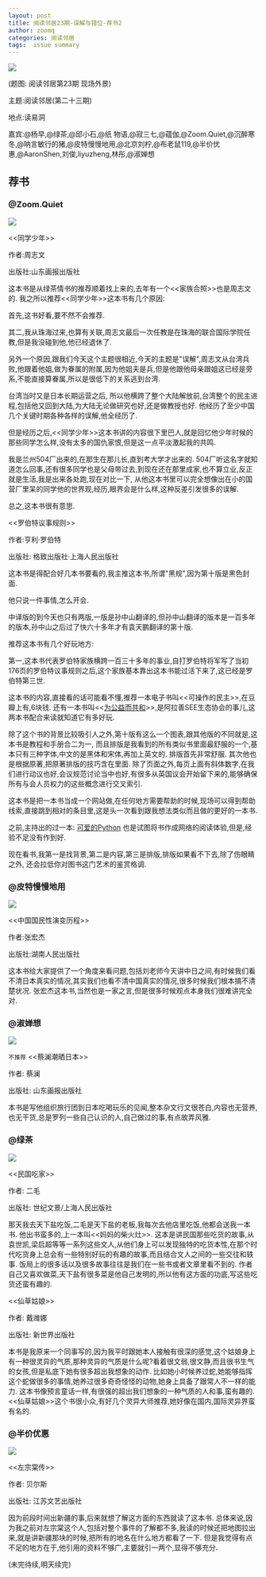 ```yaml
---
layout: post
title: 阅读邻居23期-误解与错位-荐书2
author: zoomq
categories: 阅读邻居
tags:  issue summary
---
```


![](http://mmbiz.qpic.cn/mmbiz/jsFJEErL30hFkVZRXewAYs5DHMGiacAfnz6CRzMCPOBBcoPafAUiaEnFj2dJPrqoVC5d6eoOIG0zRjX635pGXdCA/0)

(题图: 阅读邻居第23期 现场外景)


主题:阅读邻居(第二十三期)

地点:读易洞

嘉宾:@杨早,@绿茶,@邱小石,@纸  物语,@寂三七,@蕴伽,@Zoom.Quiet,@沉醉寒冬,@呐言敏行的猪,@皮特慢慢地用,@北京刘柠,@布老鼠119,@半价优惠,@AaronShen,刘俊,liyuzheng,林彤,@淑婵想

<!--more-->
## 荐书


### @Zoom.Quiet
![](http://tp2.sinaimg.cn/1400936805/180/1290048174/1)


<<同学少年>>

作者:周志文

出版社:山东画报出版社

这本书是从绿茶情书的推荐顺着找上来的,去年有一个<<家族合照>>也是周志文的. 
我之所以推荐<<同学少年>>这本书有几个原因:

首先,这书好看,要不然不会推荐. 

其二,我从珠海过来,也算有关联,周志文最后一次任教是在珠海的联合国际学院任教,但是我没碰到他,他已经退休了. 

另外一个原因,跟我们今天这个主题很相近,今天的主题是"误解",周志文从台湾兵败,他跟着他姐,做为眷属的附属,因为他姐夫是兵,但是他跟他母亲跟姐这已经是旁系,不能直接算眷属,所以是很低下的关系逃到台湾. 

台湾当时又是日本长期运营之后,
所以他横跨了整个大陆解放前,台湾整个的民主进程,包括他又回到大陆,为大陆无论做研究也好,还是做教授也好. 
他经历了至少中国几个关键时期各种各样的误解,他全经历了. 

但是经历之后,<<同学少年>>这本书讲的内容很下里巴人,就是回忆他少年时候的那些同学怎么样,没有太多的国仇家恨,但是这一点平淡激起我的共鸣. 

我是兰州504厂出来的,在那生在那儿长,直到考大学才出来的. 
504厂听这名字就知道怎么回事,还有很多同学也是父母带过去,到现在还在那里成家,也不算立业,反正就是生活,我是出来各处跑,现在对比一下,
从他这本书里可以完全想像出在小的国营厂里呆的同学他的世界观,经历,眼界会是什么样,这种反差引发很多的误解. 

总之,这本书很有意思. 

 

<<罗伯特议事规则>>

作者:亨利·罗伯特

出版社: 格致出版社·上海人民出版社

这本书是得配合好几本书要看的,我主推这本书,所谓"黑规",因为第十版是黑色封面. 

他只说一件事情,怎么开会. 

中译版的到今天也只有两版,一版是孙中山翻译的,但孙中山翻译的版本是一百多年的版本,孙中山之后过了快六十多年才有袁天鹏翻译的第十版. 

推荐这本书有几个好玩地方:

第一,这本书代表罗伯特家族横跨一百三十多年的事业,自打罗伯特将军写了当初176页的罗伯特议事规则之后,这个家族基本靠出这本书能过活下来了,这已经是罗伯特第三世. 

这本书的内容,直接看的话可能看不懂,推荐一本电子书叫<<可操作的民主>>,在豆瓣上有,6块钱. 
还有一本书叫<<[为公益而共和](http://book.douban.com/subject/10768965/)>>,是阿拉善SEE生态协会的事儿,这两本书配合来读就知道它有多好玩. 

除了这个书的背景比较吸引人之外,第十版有这么一个图表,跟其他版的不同就是,这本书是教程和手册合二为一,
而且排版是我看到的所有类似书里面最舒服的一个,基本只有三种字体,中文的是黑体和宋体,再加上英文的. 
排版首先非常舒服. 
其次他也是根据原著,把原著排版的技巧含在里面. 
除了页面之外,每页上面有斜体数字,在我们进行动议也好,会议规范讨论当中也好,有很多从英国议会开始留下来的,能够确保所有与会人员权力的这些概念进行交叉索引. 

这本书是把一本书当成一个网站做,在任何地方需要帮助的时候,现场可以得到帮助线索,直接跳到相对的条目里,这是头一次看到跟我想法类似而且做的更好的一本书. 

之前,主持出的过一本: [可爱的Python](http://book.douban.com/subject/3884108/)
也是试图将书作成网络的阅读体验,但是,经验不足没有作到好.

现在看书,我第一是找背景,第二是内容,第三是排版,排版如果看不下去,除了伤眼睛之外,
还会拉低你对图书这门艺术的鉴赏格调. 

 
### @皮特慢慢地用
![](http://tp3.sinaimg.cn/5068574762/30/0/1)


<<中国国民性演变历程>>

作者:张宏杰

出版社:湖南人民出版社

这本书给大家提供了一个角度来看问题,包括刘老师今天讲中日之间,有时候我们看不清日本真实的情况,其实我们也看不清中国真实的情况,很多时候我们根本搞不清楚状况. 张宏杰这本书,当然也是一家之言,但是很多时候观点本身我们很难讲完全对. 

   

### @淑婵想
![](http://tp2.sinaimg.cn/2682604197/30/22870334116/0)

`不推荐` <<蔡澜潮晒日本>>

作者: 蔡澜

出版社: 山东画报出版社

本书是写他组织旅行团到日本吃喝玩乐的见闻,整本杂文行文很苍白,内容也无营养,也无干货,总是罗列一些自己认识的人,自己做过的事,有点故弄风雅. 

 

 
### @绿茶
![](http://tp4.sinaimg.cn/1644081727/30/1279883004/1)

<<民国吃家>>

作者: 二毛

出版社: 世纪文景/上海人民出版社

那天我去天下盐吃饭,二毛是天下盐的老板,我每次去他店里吃饭,他都会送我一本书. 他出书蛮多的,上一本叫<<妈妈的柴火灶>>. 这本是讲民国那些吃货的故事,从袁世凯,梁启超等等一系列这些文人,从他们身上可以发现独特的吃货本性,在那个时代吃货身上总会有一些特别好玩的有趣的故事,而且结合文人之间的一些交往和轶事. 饭局上的很多话以及很多故事往往是我们在一些书或者文章里看不到的. 作者自己又喜欢做菜,天下盐有很多菜是他自己发明的,所以他有这方面的功底,写这些吃货还蛮有趣的. 

 

<<仙草姑娘>>

作者: 戴潍娜

出版社: 新世界出版社

本书是我原来一个同事写的,因为我平时跟她本人接触有很深的感觉,这个姑娘身上有一种很灵异的气质,那种灵异的气质是什么呢?看着很文弱,很文静,而且很书生气的女孩,但是私底下她有很多超出我想象的动作. 比如她小时候养过蛇,她能够指挥这个蛇做很多的事情,她养过很多奇奇怪怪的动物,她身上具备了跟常人不一样的能力. 这本书像预言童话一样,有很强的超出我们想象的一种气质的人和事,蛮有趣的. <<仙草姑娘>>这个书很小众,有好几个灵异大师推荐,她好像在国内,国际灵异界蛮有名的. 

 

 
### @半价优惠
![](http://tp2.sinaimg.cn/1307043893/30/1299833152/1)

<<左宗棠传>>

作者: 贝尔斯

出版社: 江苏文艺出版社

因为前段时间出新疆的事,后来就想了解这方面的东西就读了这本书. 总体来说,因为我之前对左宗棠这个人,包括对整个事件的了解都不多,我读的时候还把地图拉出来,就是讲新疆那块的时候,把所有的地名在什么地方都看了一下. 但是我觉得有点不足的地方在于,他引用的资料不够广,主要就引一两个,显得不够充分. 


(未完待续,明天续完)
